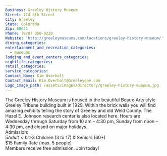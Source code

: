 ```yaml
---
Business: Greeley History Museum
Street: 714 8th Street
City: Greeley
State: Colorado
Zip: 80631
Phone: (970) 350-9220
Website: 'http://greeleymuseums.com/locations/greeley-history-museum/'
dining_categories:
entertainment_and_recreation_categories:
  - museums
lodging_and_event_centers_categories:
nightlife_categories:
retail_categories:
service_categories:
Contact_Name: Kim Overholt
Contact_Email: Kim.Overholt@Greeleygov.com
Logo_image_path: /assets/images/directory/greeley-history-museum.jpg
---
```



The Greeley History Museum is housed in the beautiful Beaux-Arts style Greeley Tribune building built in 1929. Within the brick walls you will find amazing exhibits telling the story of Greeley and old Weld County. The Hazel E. Johnson research center is also located here. Hours are Wednesday through Saturday from 10 am – 4:30 pm, Sunday from noon – 4:30 pm, and closed on major holidays.
<br>Admission:
<br>$5 Adult
<br>$3 Children (3 to 17) & Seniors (60+)
<br>$15 Family Rate (max. 5 people)
<br>Members receive free admission. Join today!